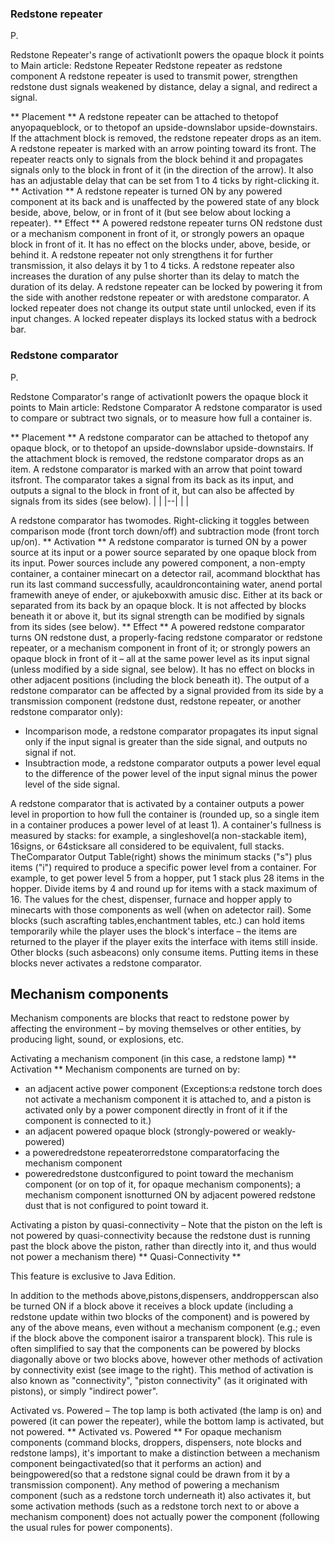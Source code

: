 ###  Redstone repeater
















P.














Redstone Repeater's range of activationIt powers the opaque block it points to
Main article: Redstone Repeater
Redstone repeater as redstone component
A redstone repeater is used to transmit power, strengthen redstone dust signals weakened by distance, delay a signal, and redirect a signal.

** Placement **
A redstone repeater can be attached to thetopof anyopaqueblock, or to thetopof an upside-downslabor upside-downstairs. If the attachment block is removed, the redstone repeater drops as an item.
A redstone repeater is marked with an arrow pointing toward its front. The repeater reacts only to signals from the block behind it and propagates signals only to the block in front of it (in the direction of the arrow). It also has an adjustable delay that can be set from 1 to 4 ticks by right-clicking it.
** Activation **
A redstone repeater is turned ON by any powered component at its back and is unaffected by the powered state of any block beside, above, below, or in front of it (but see below about locking a repeater).
** Effect **
A powered redstone repeater turns ON redstone dust or a mechanism component in front of it, or strongly powers an opaque block in front of it. It has no effect on the blocks under, above, beside, or behind it.
A redstone repeater not only strengthens it for further transmission, it also delays it by 1 to 4 ticks. A redstone repeater also increases the duration of any pulse shorter than its delay to match the duration of its delay.
A redstone repeater can be locked by powering it from the side with another redstone repeater or with aredstone comparator. A locked repeater does not change its output state until unlocked, even if its input changes. A locked repeater displays its locked status with a bedrock bar.
###  Redstone comparator
















P.














Redstone Comparator's range of activationIt powers the opaque block it points to
Main article: Redstone Comparator
A redstone comparator is used to compare or subtract two signals, or to measure how full a container is.

** Placement **
A redstone comparator can be attached to thetopof any opaque block, or to thetopof an upside-downslabor upside-downstairs. If the attachment block is removed, the redstone comparator drops as an item.
A redstone comparator is marked with an arrow that point toward itsfront. The comparator takes a signal from its back as its input, and outputs a signal to the block in front of it, but can also be affected by signals from its sides (see below).
|  |
|--|
|  |

A redstone comparator has twomodes. Right-clicking it toggles between comparison mode (front torch down/off) and subtraction mode (front torch up/on).
** Activation **
A redstone comparator is turned ON by a power source at its input or a power source separated by one opaque block from its input. Power sources include any powered component, a non-empty container, a container minecart on a detector rail, acommand blockthat has run its last command successfully, acauldroncontaining water, anend portal framewith aneye of ender, or ajukeboxwith amusic disc. Either at its back or separated from its back by an opaque block. It is not affected by blocks beneath it or above it, but its signal strength can be modified by signals from its sides (see below).
** Effect **
A powered redstone comparator turns ON redstone dust, a properly-facing redstone comparator or redstone repeater, or a mechanism component in front of it; or strongly powers an opaque block in front of it – all at the same power level as its input signal (unless modified by a side signal, see below). It has no effect on blocks in other adjacent positions (including the block beneath it).
The output of a redstone comparator can be affected by a signal provided from its side by a transmission component (redstone dust, redstone repeater, or another redstone comparator only):
- Incomparison mode, a redstone comparator propagates its input signal only if the input signal is greater than the side signal, and outputs no signal if not.
- Insubtraction mode, a redstone comparator outputs a power level equal to the difference of the power level of the input signal minus the power level of the side signal.

A redstone comparator that is activated by a container outputs a power level in proportion to how full the container is (rounded up, so a single item in a container produces a power level of at least 1). A container's fullness is measured by stacks: for example, a singleshovel(a non-stackable item), 16signs, or 64sticksare all considered to be equivalent, full stacks.
TheComparator Output Table(right) shows the minimum stacks ("s") plus items ("i") required to produce a specific power level from a container. For example, to get power level 5 from a hopper, put 1 stack plus 28 items in the hopper. Divide items by 4 and round up for items with a stack maximum of 16. The values for the chest, dispenser, furnace and hopper apply to minecarts with those components as well (when on adetector rail).
Some blocks (such ascrafting tables,enchantment tables, etc.) can hold items temporarily while the player uses the block's interface – the items are returned to the player if the player exits the interface with items still inside. Other blocks (such asbeacons) only consume items. Putting items in these blocks never activates a redstone comparator.

##  Mechanism components
Mechanism components are blocks that react to redstone power by affecting the environment – by moving themselves or other entities, by producing light, sound, or explosions, etc.

Activating a mechanism component (in this case, a redstone lamp)
** Activation **
Mechanism components are turned on by:
- an adjacent active power component (Exceptions:a redstone torch does not activate a mechanism component it is attached to, and a piston is activated only by a power component directly in front of it if the component is connected to it.)
- an adjacent powered opaque block (strongly-powered or weakly-powered)
- a poweredredstone repeaterorredstone comparatorfacing the mechanism component
- poweredredstone dustconfigured to point toward the mechanism component (or on top of it, for opaque mechanism components); a mechanism component isnotturned ON by adjacent powered redstone dust that is not configured to point toward it.

Activating a piston by quasi-connectivity – Note that the piston on the left is not powered by quasi-connectivity because the redstone dust is running past the block above the piston, rather than directly into it, and thus would not power a mechanism there)
**  Quasi-Connectivity **

  

This feature is exclusive to  Java Edition. 


In addition to the methods above,pistons,dispensers, anddropperscan also be turned ON if a block above it receives a block update (including a redstone update within two blocks of the component) and is powered by any of the above means, even without a mechanism component (e.g.; even if the block above the component isairor a transparent block). This rule is often simplified to say that the components can be powered by blocks diagonally above or two blocks above, however other methods of activation by connectivity exist (see image to the right). This method of activation is also known as "connectivity", "piston connectivity" (as it originated with pistons), or simply "indirect power".

Activated vs. Powered – The top lamp is both activated (the lamp is on) and powered (it can power the repeater), while the bottom lamp is activated, but not powered.
**  Activated vs. Powered **
For opaque mechanism components (command blocks, droppers, dispensers, note blocks and redstone lamps), it's important to make a distinction between a mechanism component beingactivated(so that it performs an action) and beingpowered(so that a redstone signal could be drawn from it by a transmission component). Any method of powering a mechanism component (such as a redstone torch underneath it) also activates it, but some activation methods (such as a redstone torch next to or above a mechanism component) does not actually power the component (following the usual rules for power components).


